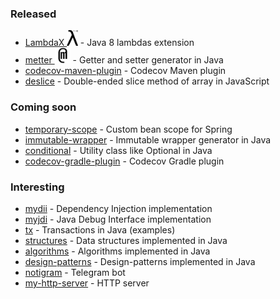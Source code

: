 ### Released

-   [LambdaX <img src="https://github.com/alexengrig/lambdax/blob/master/docs/images/logo.png" height="25"/>](https://github.com/alexengrig/lambdax) - Java 8 lambdas extension
-   [metter <img src="https://github.com/alexengrig/metter/blob/master/docs/images/metter-logo.png" height="25"/>](https://github.com/alexengrig/metter) - Getter and setter generator in Java
-   [codecov-maven-plugin](https://github.com/alexengrig/codecov-maven-plugin) - Codecov Maven plugin
-   [deslice](https://github.com/alexengrig/deslice) - Double-ended slice method of array in JavaScript

### Coming soon

-   [temporary-scope](https://github.com/alexengrig/temporary-scope) - Custom bean scope for Spring
-   [immutable-wrapper](https://github.com/alexengrig/immutable-wrapper) - Immutable wrapper generator in Java
-   [conditional](https://github.com/alexengrig/conditional) - Utility class like Optional<Boolean> in Java
-   [codecov-gradle-plugin](https://github.com/alexengrig/codecov-gradle-plugin) - Codecov Gradle plugin

### Interesting

-   [mydii](https://github.com/alexengrig/mydii) - Dependency Injection implementation
-   [myjdi](https://github.com/alexengrig/myjdi) - Java Debug Interface implementation
-   [tx](https://github.com/alexengrig/tx) - Transactions in Java (examples)
-   [structures](https://github.com/alexengrig/structures) - Data structures implemented in Java
-   [algorithms](https://github.com/alexengrig/algorithms) - Algorithms implemented in Java
-   [design-patterns](https://github.com/alexengrig/design-patterns) - Design-patterns implemented in Java
-   [notigram](https://github.com/alexengrig/notigram) - Telegram bot
-   [my-http-server](https://github.com/alexengrig/my-http-server) - HTTP server

<!--
**alexengrig/alexengrig** is a ✨ _special_ ✨ repository because its `README.md` (this file) appears on your GitHub profile.

Here are some ideas to get you started:

- 🔭 I’m currently working on ...
- 🌱 I’m currently learning ...
- 👯 I’m looking to collaborate on ...
- 🤔 I’m looking for help with ...
- 💬 Ask me about ...
- 📫 How to reach me: ...
- 😄 Pronouns: ...
- ⚡ Fun fact: ...
-->
